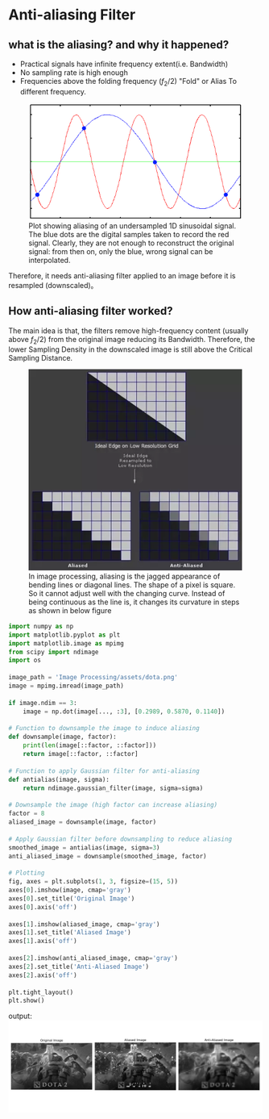 # Anti-aliasing Filter

## what is the aliasing? and why it happened?

- Practical signals have infinite frequency extent(i.e. Bandwidth)
- No sampling rate is high enough
- Frequencies above the folding frequency ($f_{2}$/2) "Fold" or Alias To different frequency.

<figure>
  <img src="./assets/Aliasing-plot.png"/>
  <figcaption>Plot showing aliasing of an undersampled 1D sinusoidal signal. The blue dots are the digital samples taken to record the red signal. Clearly, they are not enough to reconstruct the original signal: from then on, only the blue, wrong signal can be interpolated.</figcaption>
</figure>

Therefore, it needs anti-aliasing filter applied to an image before it is resampled (downscaled)。 

## How anti-aliasing filter worked?

The main idea is that, the filters remove high-frequency content (usually above $f_{2}$/2) from the original image reducing its Bandwidth. Therefore, the lower Sampling Density in the downscaled image is still above the Critical Sampling Distance.

<figure>
  <img src="./assets/aliased-pixel.png"/>
  <figcaption>In image processing, aliasing is the jagged appearance of bending lines or diagonal lines. The shape of a pixel is square. So it cannot adjust well with the changing curve. Instead of being continuous as the line is, it changes its curvature in steps as shown in below figure
</figcaption>
</figure>

```python
import numpy as np
import matplotlib.pyplot as plt
import matplotlib.image as mpimg
from scipy import ndimage
import os

image_path = 'Image Processing/assets/dota.png'
image = mpimg.imread(image_path)

if image.ndim == 3:  
    image = np.dot(image[..., :3], [0.2989, 0.5870, 0.1140])

# Function to downsample the image to induce aliasing
def downsample(image, factor):
    print(len(image[::factor, ::factor]))
    return image[::factor, ::factor]

# Function to apply Gaussian filter for anti-aliasing
def antialias(image, sigma):
    return ndimage.gaussian_filter(image, sigma=sigma)

# Downsample the image (high factor can increase aliasing)
factor = 8
aliased_image = downsample(image, factor)

# Apply Gaussian filter before downsampling to reduce aliasing
smoothed_image = antialias(image, sigma=3)
anti_aliased_image = downsample(smoothed_image, factor)

# Plotting
fig, axes = plt.subplots(1, 3, figsize=(15, 5))
axes[0].imshow(image, cmap='gray')
axes[0].set_title('Original Image')
axes[0].axis('off')

axes[1].imshow(aliased_image, cmap='gray')
axes[1].set_title('Aliased Image')
axes[1].axis('off')

axes[2].imshow(anti_aliased_image, cmap='gray')
axes[2].set_title('Anti-Aliased Image')
axes[2].axis('off')

plt.tight_layout()
plt.show()
```

output:
![dota output](./assets/dota_output.png)

